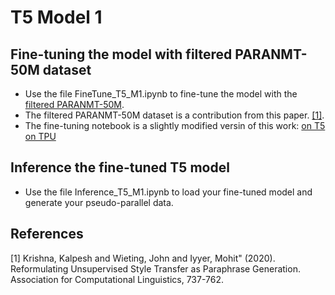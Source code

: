 # T5 Model 1

## Fine-tuning the model with filtered PARANMT-50M dataset
* Use the file FineTune_T5_M1.ipynb to fine-tune the model with the [filtered PARANMT-50M](https://drive.google.com/drive/folders/1C7QbJizVeJ2xY8r4KeiDp369SKTYeKvL).
* The filtered PARANMT-50M dataset is a contribution from this paper. [[1]](#1).
* The fine-tuning notebook is a slightly modified versin of this work: [on T5 on TPU](https://colab.research.google.com/github/patil-suraj/exploring-T5/blob/master/T5_on_TPU.ipynb) 

## Inference the fine-tuned T5 model
* Use the file Inference_T5_M1.ipynb to load your fine-tuned model and generate your pseudo-parallel data.


## References
<a id="1">[1]</a> 
Krishna, Kalpesh and Wieting, John and Iyyer, Mohit" (2020). 
Reformulating Unsupervised Style Transfer as Paraphrase Generation. 
Association for Computational Linguistics, 737-762.

